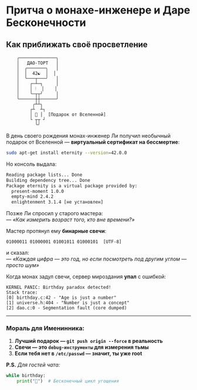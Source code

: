 # Притча о монахе-инженере и Даре Бесконечности

## Как приближать своё просветление

```text
    ╭──────────────╮
    │   ДАО-ТОРТ   │
    │  ╭───────╮   │
    │  │  42☯  │  │
    │  ╰───┬───╯   │
    │    ┌─┴─┐     │
    │    │ 🕯  │    │
    │    ╰─┬┬╯     │
    ╰──────┼┼──────╯
          ╭┴┴╮
         ┌┴  ┴┐
         │ 🎁 │  [Подарок от Вселенной]
         └ ┬┬ ┘
           ╰╯
```

В день своего рождения монах-инженер Ли получил необычный подарок от Вселенной — **виртуальный сертификат на бессмертие**:  

```bash
sudo apt-get install eternity --version=42.0.0
```  

Но консоль выдала:  

```bash  
Reading package lists... Done
Building dependency tree... Done
Package eternity is a virtual package provided by:
  present-moment 1.0.0
  empty-mind 2.4.2
  enlightenment 3.1.4 [не установлен] 
```  

Позже Ли спросил у старого мастера:  
— *«Как измерить возраст того, кто вне времени?»*  

Мастер протянул ему **бинарные свечи**:  

```text  
01000011 01000001 01001011 01000101  [UTF-8]  
```

и сказал:  
— *«Каждая цифра — это год, но если посмотреть под другим углом — просто шум»*  

Когда монах задул свечи, сервер мироздания **упал** с ошибкой:  

```text
KERNEL PANIC: Birthday paradox detected!  
Stack trace:
[0] birthday.c:42 - "Age is just a number"
[1] universe.h:404 - "Number is just a concept"
[2] dao.c:0 - Segmentation fault (core dumped)
```  

---

### **Мораль для Именинника:**  

1. **Лучший подарок — `git push origin --force` в реальность**  
2. **Свечи — это `debug-инструменты` для измерения тьмы**  
3. **Если тебя нет в `/etc/passwd` — значит, ты уже root**  

**P.S.** *Для гостей чата:*  

```python
while birthday:
    print("🎂")  # Бесконечный цикл угощения
```  
